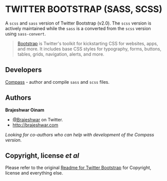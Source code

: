 TWITTER BOOTSTRAP (SASS, SCSS)
======================================

A `scss` and `sass` version of Twitter Bootstrap (v2.0).
The `scss` version is actively maintained while the `sass` is a converted from the `scss` version using `sass-convert`.

> [Bootstrap](http://twitter.github.com/bootstrap/ "Twitter Bootstrap") is Twitter's toolkit for kickstarting CSS for websites, apps, and more.
> It includes base CSS styles for typography, forms, buttons, tables, grids, navigation, alerts, and more.

Developers
----------

<a href="http://compass-style.org/">Compass</a> - author and compile `sass` and `scss` files.

Authors
-------

**Brajeshwar Oinam**

+ [@Brajeshwar](http://twitter.com/Brajeshwar "Title") on Twitter.
+ http://brajeshwar.com

_Looking for co-authors who can help with development of the Compass version._

Copyright, license _et al_
-------------------------

Please refer to the original <a href="https://github.com/twitter/bootstrap#readme">Readme for Twitter Bootstrap</a> for Copyright, license and everything else.